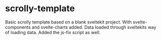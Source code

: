 # scrolly-template
Basic scrolly template based on a blank sveltekit project. With svelte-components and svelte-charts added. Data loaded through sveltekits way of loading data. Added the js-fix script as well.

